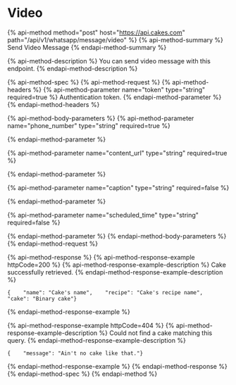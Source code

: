 # Video

{% api-method method="post" host="https://api.cakes.com" path="/api/v1/whatsapp/message/video" %}
{% api-method-summary %}
Send Video Message
{% endapi-method-summary %}

{% api-method-description %}
You can send video message with this endpoint.
{% endapi-method-description %}

{% api-method-spec %}
{% api-method-request %}
{% api-method-headers %}
{% api-method-parameter name="token" type="string" required=true %}
Authentication token.
{% endapi-method-parameter %}
{% endapi-method-headers %}

{% api-method-body-parameters %}
{% api-method-parameter name="phone\_number" type="string" required=true %}

{% endapi-method-parameter %}

{% api-method-parameter name="content\_url" type="string" required=true %}

{% endapi-method-parameter %}

{% api-method-parameter name="caption" type="string" required=false %}

{% endapi-method-parameter %}

{% api-method-parameter name="scheduled\_time" type="string" required=false %}

{% endapi-method-parameter %}
{% endapi-method-body-parameters %}
{% endapi-method-request %}

{% api-method-response %}
{% api-method-response-example httpCode=200 %}
{% api-method-response-example-description %}
Cake successfully retrieved.
{% endapi-method-response-example-description %}

```
{    "name": "Cake's name",    "recipe": "Cake's recipe name",    "cake": "Binary cake"}
```
{% endapi-method-response-example %}

{% api-method-response-example httpCode=404 %}
{% api-method-response-example-description %}
Could not find a cake matching this query.
{% endapi-method-response-example-description %}

```
{    "message": "Ain't no cake like that."}
```
{% endapi-method-response-example %}
{% endapi-method-response %}
{% endapi-method-spec %}
{% endapi-method %}



